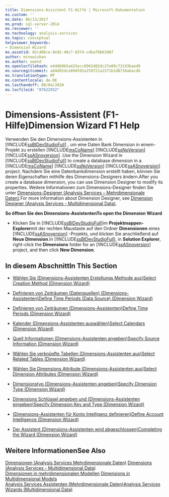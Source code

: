 ```yaml
---
title: Dimensions-Assistent F1-Hilfe | Microsoft-Dokumentation
ms.custom: ''
ms.date: 06/13/2017
ms.prod: sql-server-2014
ms.reviewer: ''
ms.technology: analysis-services
ms.topic: conceptual
helpviewer_keywords:
- Dimension Wizard
ms.assetid: 82c406ce-9e92-40c7-8374-cdbaf8b63d8f
author: minewiskan
ms.author: owend
ms.openlocfilehash: e44060b5a425ecc8963d82dc2fa09c73193baed0
ms.sourcegitcommit: ad4d92dce894592a259721a1571b1d8736abacdb
ms.translationtype: MT
ms.contentlocale: de-DE
ms.lasthandoff: 08/04/2020
ms.locfileid: "87622932"
---
```

# <a name="dimension-wizard-f1-help"></a><span data-ttu-id="438ec-102">Dimensions-Assistent (F1-Hilfe)</span><span class="sxs-lookup"><span data-stu-id="438ec-102">Dimension Wizard F1 Help</span></span>
  <span data-ttu-id="438ec-103">Verwenden Sie den Dimensions-Assistenten in [!INCLUDE[ssBIDevStudioFull](../includes/ssbidevstudiofull-md.md)] , um eine Daten Bank Dimension in einem-Projekt zu erstellen [!INCLUDE[msCoName](../includes/msconame-md.md)] [!INCLUDE[ssNoVersion](../includes/ssnoversion-md.md)] [!INCLUDE[ssASnoversion](../includes/ssasnoversion-md.md)] .</span><span class="sxs-lookup"><span data-stu-id="438ec-103">Use the Dimension Wizard in [!INCLUDE[ssBIDevStudioFull](../includes/ssbidevstudiofull-md.md)] to create a database dimension in a [!INCLUDE[msCoName](../includes/msconame-md.md)] [!INCLUDE[ssNoVersion](../includes/ssnoversion-md.md)] [!INCLUDE[ssASnoversion](../includes/ssasnoversion-md.md)] project.</span></span> <span data-ttu-id="438ec-104">Nachdem Sie eine Datenbankdimension erstellt haben, können Sie deren Eigenschaften mithilfe des Dimensions-Designers ändern.</span><span class="sxs-lookup"><span data-stu-id="438ec-104">After you create a database dimension, you can use Dimension Designer to modify its properties.</span></span> <span data-ttu-id="438ec-105">Weitere Informationen zum Dimensions-Designer finden Sie unter [Dimensions-Designer &#40;Analysis Services – Mehrdimensionale Daten&#41;](dimension-designer-analysis-services-multidimensional-data.md).</span><span class="sxs-lookup"><span data-stu-id="438ec-105">For more information about Dimension Designer, see [Dimension Designer &#40;Analysis Services - Multidimensional Data&#41;](dimension-designer-analysis-services-multidimensional-data.md).</span></span>  
  
 <span data-ttu-id="438ec-106">**So öffnen Sie den Dimensions-Assistenten**</span><span class="sxs-lookup"><span data-stu-id="438ec-106">**To open the Dimension Wizard**</span></span>  
  
-   <span data-ttu-id="438ec-107">Klicken Sie in [!INCLUDE[ssBIDevStudioFull](../includes/ssbidevstudiofull-md.md)]im **Projektmappen-Explorer**mit der rechten Maustaste auf den Ordner **Dimensionen** eines [!INCLUDE[ssASnoversion](../includes/ssasnoversion-md.md)] -Projekts, und klicken Sie anschließend auf **Neue Dimension**.</span><span class="sxs-lookup"><span data-stu-id="438ec-107">In [!INCLUDE[ssBIDevStudioFull](../includes/ssbidevstudiofull-md.md)], in **Solution Explorer**, right-click the **Dimensions** folder for an [!INCLUDE[ssASnoversion](../includes/ssasnoversion-md.md)] project, and then click **New Dimension**.</span></span>  
  
## <a name="in-this-section"></a><span data-ttu-id="438ec-108">In diesem Abschnitt</span><span class="sxs-lookup"><span data-stu-id="438ec-108">In This Section</span></span>  
  
-   [<span data-ttu-id="438ec-109">Wählen Sie &#40;Dimensions-Assistenten Erstellungs Methode aus&#41;</span><span class="sxs-lookup"><span data-stu-id="438ec-109">Select Creation Method &#40;Dimension Wizard&#41;</span></span>](select-creation-method-dimension-wizard.md)  
  
-   [<span data-ttu-id="438ec-110">Definieren von Zeiträumen &#40;Datenquellen&#41; &#40;Dimensions-Assistenten&#41;</span><span class="sxs-lookup"><span data-stu-id="438ec-110">Define Time Periods &#40;Data Source&#41; &#40;Dimension Wizard&#41;</span></span>](define-time-periods-data-source-dimension-wizard.md)  
  
-   [<span data-ttu-id="438ec-111">Definieren von Zeiträumen &#40;Dimensions-Assistenten&#41;</span><span class="sxs-lookup"><span data-stu-id="438ec-111">Define Time Periods &#40;Dimension Wizard&#41;</span></span>](define-time-periods-dimension-wizard.md)  
  
-   [<span data-ttu-id="438ec-112">Kalender &#40;Dimensions-Assistenten auswählen&#41;</span><span class="sxs-lookup"><span data-stu-id="438ec-112">Select Calendars &#40;Dimension Wizard&#41;</span></span>](select-calendars-dimension-wizard.md)  
  
-   [<span data-ttu-id="438ec-113">Quell Informationen &#40;Dimensions-Assistenten angeben&#41;</span><span class="sxs-lookup"><span data-stu-id="438ec-113">Specify Source Information &#40;Dimension Wizard&#41;</span></span>](specify-source-information-dimension-wizard.md)  
  
-   [<span data-ttu-id="438ec-114">Wählen Sie verknüpfte Tabellen &#40;Dimensions-Assistenten aus&#41;</span><span class="sxs-lookup"><span data-stu-id="438ec-114">Select Related Tables &#40;Dimension Wizard&#41;</span></span>](select-related-tables-dimension-wizard.md)  
  
-   [<span data-ttu-id="438ec-115">Wählen Sie Dimensions Attribute &#40;Dimensions-Assistenten aus&#41;</span><span class="sxs-lookup"><span data-stu-id="438ec-115">Select Dimension Attributes &#40;Dimension Wizard&#41;</span></span>](select-dimension-attributes-dimension-wizard.md)  
  
-   [<span data-ttu-id="438ec-116">Dimensionstyp &#40;Dimensions-Assistenten angeben&#41;</span><span class="sxs-lookup"><span data-stu-id="438ec-116">Specify Dimension Type &#40;Dimension Wizard&#41;</span></span>](specify-dimension-type-dimension-wizard.md)  
  
-   [<span data-ttu-id="438ec-117">Dimensions Schlüssel angeben und &#40;Dimensions-Assistenten eingeben&#41;</span><span class="sxs-lookup"><span data-stu-id="438ec-117">Specify Dimension Key and Type &#40;Dimension Wizard&#41;</span></span>](specify-dimension-key-and-type-dimension-wizard.md)  
  
-   [<span data-ttu-id="438ec-118">&#40;Dimensions-Assistenten für Konto Intelligenz definieren&#41;</span><span class="sxs-lookup"><span data-stu-id="438ec-118">Define Account Intelligence &#40;Dimension Wizard&#41;</span></span>](define-account-intelligence-dimension-wizard.md)  
  
-   [<span data-ttu-id="438ec-119">Der Assistent &#40;Dimensions-Assistenten wird abgeschlossen&#41;</span><span class="sxs-lookup"><span data-stu-id="438ec-119">Completing the Wizard &#40;Dimension Wizard&#41;</span></span>](completing-the-wizard-dimension-wizard.md)  
  
## <a name="see-also"></a><span data-ttu-id="438ec-120">Weitere Informationen</span><span class="sxs-lookup"><span data-stu-id="438ec-120">See Also</span></span>  
 <span data-ttu-id="438ec-121">[Dimensionen &#40;Analysis Services Mehrdimensionale Daten&#41;](multidimensional-models-olap-logical-dimension-objects/dimensions-analysis-services-multidimensional-data.md) </span><span class="sxs-lookup"><span data-stu-id="438ec-121">[Dimensions &#40;Analysis Services - Multidimensional Data&#41;](multidimensional-models-olap-logical-dimension-objects/dimensions-analysis-services-multidimensional-data.md) </span></span>  
 <span data-ttu-id="438ec-122">[Dimensionen in mehrdimensionalen Modellen](multidimensional-models/dimensions-in-multidimensional-models.md) </span><span class="sxs-lookup"><span data-stu-id="438ec-122">[Dimensions in Multidimensional Models](multidimensional-models/dimensions-in-multidimensional-models.md) </span></span>  
 [<span data-ttu-id="438ec-123">Analysis Services Assistenten &#40;Mehrdimensionale Daten&#41;</span><span class="sxs-lookup"><span data-stu-id="438ec-123">Analysis Services Wizards &#40;Multidimensional Data&#41;</span></span>](analysis-services-wizards-multidimensional-data.md)  
  
  
